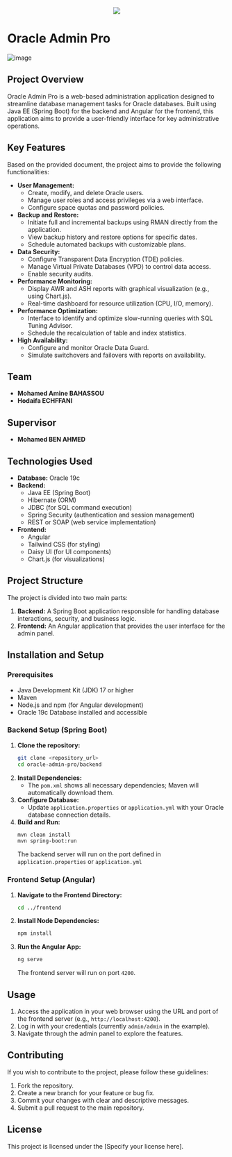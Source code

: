 <div align="center">
  <img src="https://github.com/user-attachments/assets/9b92324b-06ea-4e30-a2cf-4a1644d3e6b4" />
</div>
 


# Oracle Admin Pro

![image](https://github.com/user-attachments/assets/7a5b5154-51c8-40ec-931e-d86a6677aa06)

## Project Overview

Oracle Admin Pro is a web-based administration application designed to streamline database management tasks for Oracle databases. Built using Java EE (Spring Boot) for the backend and Angular for the frontend, this application aims to provide a user-friendly interface for key administrative operations.

## Key Features

Based on the provided document, the project aims to provide the following functionalities:

*   **User Management:**
    *   Create, modify, and delete Oracle users.
    *   Manage user roles and access privileges via a web interface.
    *   Configure space quotas and password policies.
*   **Backup and Restore:**
    *   Initiate full and incremental backups using RMAN directly from the application.
    *   View backup history and restore options for specific dates.
    *   Schedule automated backups with customizable plans.
*   **Data Security:**
    *   Configure Transparent Data Encryption (TDE) policies.
    *   Manage Virtual Private Databases (VPD) to control data access.
    *   Enable security audits.
*   **Performance Monitoring:**
    *   Display AWR and ASH reports with graphical visualization (e.g., using Chart.js).
    *   Real-time dashboard for resource utilization (CPU, I/O, memory).
*   **Performance Optimization:**
    *   Interface to identify and optimize slow-running queries with SQL Tuning Advisor.
    *   Schedule the recalculation of table and index statistics.
*   **High Availability:**
    *   Configure and monitor Oracle Data Guard.
    *   Simulate switchovers and failovers with reports on availability.

## Team

*   **Mohamed Amine BAHASSOU**
*   **Hodaifa ECHFFANI**

## Supervisor

*   **Mohamed BEN AHMED**

## Technologies Used

*   **Database:** Oracle 19c
*   **Backend:**
    *   Java EE (Spring Boot)
    *   Hibernate (ORM)
    *   JDBC (for SQL command execution)
    *   Spring Security (authentication and session management)
    *   REST or SOAP (web service implementation)
*   **Frontend:**
    *   Angular
    *   Tailwind CSS (for styling)
    *   Daisy UI (for UI components)
    *   Chart.js (for visualizations)

## Project Structure

The project is divided into two main parts:

1.  **Backend:** A Spring Boot application responsible for handling database interactions, security, and business logic.
2.  **Frontend:** An Angular application that provides the user interface for the admin panel.

## Installation and Setup

### Prerequisites

*   Java Development Kit (JDK) 17 or higher
*   Maven
*   Node.js and npm (for Angular development)
*   Oracle 19c Database installed and accessible

### Backend Setup (Spring Boot)

1.  **Clone the repository:**
    ```bash
    git clone <repository_url>
    cd oracle-admin-pro/backend
    ```
2.  **Install Dependencies:**
    *   The `pom.xml` shows all necessary dependencies; Maven will automatically download them.
3.  **Configure Database:**
    *   Update `application.properties` or `application.yml` with your Oracle database connection details.
4.  **Build and Run:**
    ```bash
    mvn clean install
    mvn spring-boot:run
    ```
    The backend server will run on the port defined in `application.properties` or `application.yml`

### Frontend Setup (Angular)

1.  **Navigate to the Frontend Directory:**
    ```bash
    cd ../frontend
    ```
2. **Install Node Dependencies:**
      ```bash
      npm install
      ```
3. **Run the Angular App:**
      ```bash
      ng serve
     ```
     The frontend server will run on port `4200`.

## Usage

1.  Access the application in your web browser using the URL and port of the frontend server (e.g., `http://localhost:4200`).
2.  Log in with your credentials (currently `admin/admin` in the example).
3.  Navigate through the admin panel to explore the features.

## Contributing

If you wish to contribute to the project, please follow these guidelines:

1.  Fork the repository.
2.  Create a new branch for your feature or bug fix.
3.  Commit your changes with clear and descriptive messages.
4.  Submit a pull request to the main repository.

## License

This project is licensed under the [Specify your license here].
